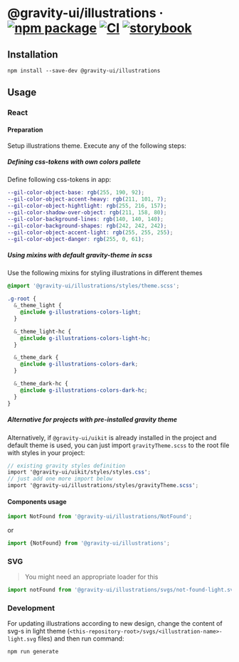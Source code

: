 # @gravity-ui/illustrations &middot; [![npm package](https://img.shields.io/npm/v/@gravity-ui/illustrations)](https://www.npmjs.com/package/@gravity-ui/illustrations) [![CI](https://img.shields.io/github/actions/workflow/status/gravity-ui/illustrations/.github/workflows/ci.yml?label=CI&logo=github)](https://github.com/gravity-ui/illustrations/actions/workflows/ci.yml?query=branch:main) [![storybook](https://img.shields.io/badge/Storybook-deployed-ff4685)](https://preview.gravity-ui.com/illustrations/)

## Installation

```shell
npm install --save-dev @gravity-ui/illustrations
```

## Usage

### React

#### Preparation

Setup illustrations theme. Execute any of the following steps:

##### Defining css-tokens with own colors pallete

Define following css-tokens in app:

```scss
--gil-color-object-base: rgb(255, 190, 92);
--gil-color-object-accent-heavy: rgb(211, 101, 7);
--gil-color-object-hightlight: rgb(255, 216, 157);
--gil-color-shadow-over-object: rgb(211, 158, 80);
--gil-color-background-lines: rgb(140, 140, 140);
--gil-color-background-shapes: rgb(242, 242, 242);
--gil-color-object-accent-light: rgb(255, 255, 255);
--gil-color-object-danger: rgb(255, 0, 61);
```

##### Using mixins with default gravity-theme in scss

Use the following mixins for styling illustrations in different themes

```scss
@import '@gravity-ui/illustrations/styles/theme.scss';

.g-root {
  &_theme_light {
    @include g-illustrations-colors-light;
  }

  &_theme_light-hc {
    @include g-illustrations-colors-light-hc;
  }

  &_theme_dark {
    @include g-illustrations-colors-dark;
  }

  &_theme_dark-hc {
    @include g-illustrations-colors-dark-hc;
  }
}
```

##### Alternative for projects with pre-installed gravity theme

Alternatively, if `@gravity-ui/uikit` is already installed in the project and default theme is used, you can just import `gravityTheme.scss` to the root file with styles in your project:

```scss
// existing gravity styles definition
import '@gravity-ui/uikit/styles/styles.css';
// just add one more import below
import '@gravity-ui/illustrations/styles/gravityTheme.scss';
```

#### Components usage

```js
import NotFound from '@gravity-ui/illustrations/NotFound';
```

or

```js
import {NotFound} from '@gravity-ui/illustrations';
```

### SVG

> You might need an appropriate loader for this

```js
import notFound from '@gravity-ui/illustrations/svgs/not-found-light.svg';
```

### Development

For updating illustrations according to new design, change the content of svg-s in light theme (`<this-repository-root>/svgs/<illustration-name>-light.svg` files) and then run command:

```shell
npm run generate
```
